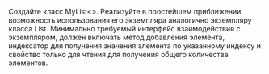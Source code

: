 Создайте класс MyList<<T>>. Реализуйте в простейшем приближении возможность использования его экземпляра аналогично экземпляру класса List<T>. Минимально требуемый интерфейс взаимодействия с экземпляром, должен включать метод добавления элемента, индексатор для получения значения элемента по указанному индексу и свойство только для чтения для получения общего количества элементов.  
